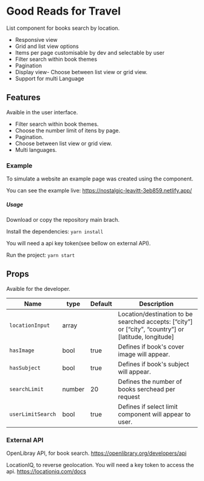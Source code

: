 # Good Reads for Travel

List component for books search by location.

- Responsive view
- Grid and list view options
- Items per page customisable by dev and selectable by user
- Filter search within book themes
- Pagination
- Display view- Choose between list view or grid view.
- Support for multi Language


## Features
Avaible in the user interface.  


- Filter search within book themes.  
- Choose the number limit of itens by page.  
- Pagination.  
- Choose between list view or grid view.  
- Multi languages.  



### Example

To simulate a website an example page was created using the component. 

You can see the example live: https://nostalgic-leavitt-3eb859.netlify.app/


##### Usage
Download or copy the repository main brach. 

Install the dependencies:
`yarn install`

You will need a api key token(see bellow on external API).

Run the project:
`yarn start`



## Props
Avaible for the developer.

| Name            | type   | Default | Description                                                                                |
| --------------- | ------ | ------- | ------------------------------------------------------------------------------------------ |
| `locationInput `  | array  |         | Location/destination to be searched accepts: [“city”] or  [“city”, “country”] or [latitude, longitude]|
|` hasImage  `      | bool   | true    | Defines if book's cover image will appear.                                                 |
| `hasSubject `     | bool   | true    | Defines if book's subject will appear.                                                     |
| `searchLimit`     | number | 20      | Defines the number of books serchead per request                                           |
| `userLimitSearch `| bool   | true    | Defines if select limit component will appear to user.







### External API

OpenLibray API, for book search.  https://openlibrary.org/developers/api



LocationIQ, to reverse geolocation. You will need a key token to access the api. https://locationiq.com/docs
